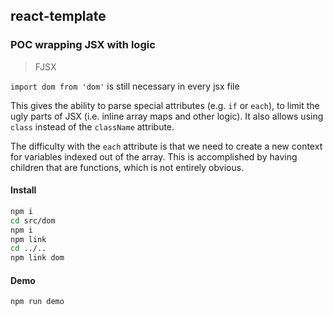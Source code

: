
## react-template


### POC wrapping JSX with logic

> FJSX

`import dom from 'dom'` is still necessary in every jsx file

This gives the ability to parse special attributes (e.g. `if` or `each`),
to limit the ugly parts of JSX (i.e. inline array maps and other logic). It
also allows using `class` instead of the `className` attribute.

The difficulty with the `each` attribute is that we need to create a new
context for variables indexed out of the array. This is accomplished by having
children that are functions, which is not entirely obvious.


#### Install

```bash
npm i
cd src/dom
npm i
npm link
cd ../..
npm link dom
```


#### Demo

`npm run demo`
